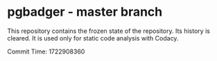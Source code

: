 # pgbadger - master branch

This repository contains the frozen state of the repository.
Its history is cleared. It is used only for static code
analysis with Codacy.

Commit Time: 1722908360
